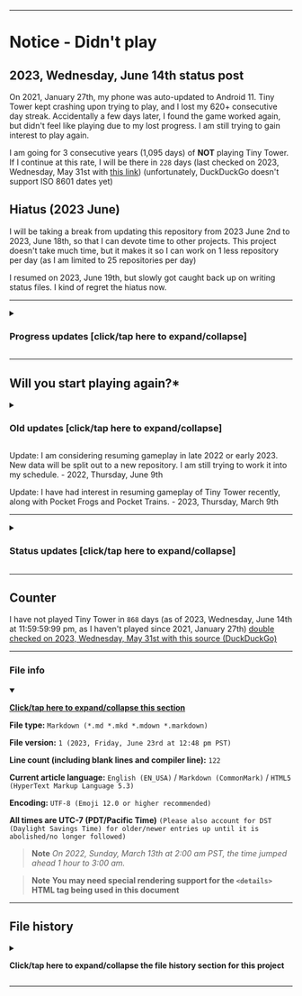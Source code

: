 
***

# Notice - Didn't play

## 2023, Wednesday, June 14th status post

On 2021, January 27th, my phone was auto-updated to Android 11. Tiny Tower kept crashing upon trying to play, and I lost my 620+ consecutive day streak. Accidentally a few days later, I found the game worked again, but didn't feel like playing due to my lost progress. I am still trying to gain interest to play again.

I am going for 3 consecutive years (1,095 days) of **NOT** playing Tiny Tower. If I continue at this rate, I will be there in `228` days (last checked on 2023, Wednesday, May 31st with [this link](https://duckduckgo.com/?t=ffab&q=days+until+January+27th+2024&ia=answer)) (unfortunately, DuckDuckGo doesn't support ISO 8601 dates yet)

## Hiatus (2023 June)

I will be taking a break from updating this repository from 2023 June 2nd to 2023, June 18th, so that I can devote time to other projects. This project doesn't take much time, but it makes it so I can work on 1 less repository per day (as I am limited to 25 repositories per day)

I resumed on 2023, June 19th, but slowly got caught back up on writing status files. I kind of regret the hiatus now.

***

<details><summary><H3>Progress updates [click/tap here to expand/collapse]</H3></summary>

As of 2021, August 20th, I have not resumed gameplay. On 2021, February 17th, this status post was shortened to save memory. See previous entries for more info.

On 2021, August 13th, this post was modified to comply with ISO 8601.

On 2021, August 16th, new info (late) regarding the 2 daily games that have been recently added was mentioned.

For the 2021 August 27th entry, info on a recent hiatus was added. The entry was updated on Thursday, 2021 September 3rd (on the September 1st entry)

</details>

***

## Will you start playing again?*

<details><summary><H3>Old updates [click/tap here to expand/collapse]</H3></summary>

Likely no. I will stop posting these updates on 2022 Janaury 1st if I don't resume by then. This is getting really tedious to keep doing. - 2021 Saturday, December 11th

Update: I am considering extending the date, I don't want to close the door too soon. - 2021 Monday December 13th

</details>

Update: I am considering resuming gameplay in late 2022 or early 2023. New data will be split out to a new repository. I am still trying to work it into my schedule. - 2022, Thursday, June 9th

Update: I have had interest in resuming gameplay of Tiny Tower recently, along with Pocket Frogs and Pocket Trains. - 2023, Thursday, March 9th

***

<details><summary><H3>Status updates [click/tap here to expand/collapse]</H3></summary>

As of the past 2 months (2021 July 1st - 2021 August 31st), I have had 2 other games (Smurfs Village and Motor World Car Factory) replace my daily video game slots, it is going to be difficult to get back into Tiny Tower.

As of 2021 August 28th, I have taken a hiatus from these games, as I developed a mild fever and am still recovering. (2021 August 27th to 2021 August 30th)

The hiatus is planned to end on 2021 September 1st.

The hiatus ended on 2021 September 1st and I am really starting to consider playing again on 2022 January 1st even if it means restarting my streak. The date may be moved earlier depending on how much momentum I put into the idea.

</details>

***

## Counter

I have not played Tiny Tower in `868` days (as of 2023, Wednesday, June 14th at 11:59:59:99 pm, as I haven't played since 2021, January 27th) [double checked on 2023, Wednesday, May 31st with this source (DuckDuckGo)](https://duckduckgo.com/?t=ffab&q=days+since+January+27th+2021&ia=answer)

***

### File info

<details open><summary><p lang="en"><b><u>Click/tap here to expand/collapse this section</u></b></p></summary>

**File type:** `Markdown (*.md *.mkd *.mdown *.markdown)`

**File version:** `1 (2023, Friday, June 23rd at 12:48 pm PST)`

**Line count (including blank lines and compiler line):** `122`

**Current article language:** `English (EN_USA)` / `Markdown (CommonMark)` / `HTML5 (HyperText Markup Language 5.3)`

**Encoding:** `UTF-8 (Emoji 12.0 or higher recommended)`

**All times are UTC-7 (PDT/Pacific Time)** `(Please also account for DST (Daylight Savings Time) for older/newer entries up until it is abolished/no longer followed)`

> **Note** _On 2022, Sunday, March 13th at 2:00 am PST, the time jumped ahead 1 hour to 3:00 am._

> **Note** **You may need special rendering support for the `<details>` HTML tag being used in this document**

</details>

***

## File history

<details><summary><p lang="en"><b>Click/tap here to expand/collapse the file history section for this project</b></p></summary>

<details><summary><p lang="en"><b>Version 1 (2023, Friday, June 23rd at 12:48 pm PST)</b></p></summary>

**This version was made by:** [`@seanpm2001`](https://github.com/seanpm2001/)

> Changes:

- [x] Started the file
- [x] Added the title section
- [x] Added the `didn't play` section
- [x] Added the `will you start playing again?` section
- [x] Added the `counter` section
- [x] Added the `file info` section
- - [x] Added the version number
- - [x] Added the version date
- - [x] Added the line count
- [x] Added the `file history` section
- - [x] Added an entry for version 1
- [ ] No other changes in version 1

</details>

</details>

***
